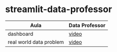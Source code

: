 # streamlit-data-professor

| **Aula** | **Data Professor** |
|---|---|
| dashboard | [video](https://www.youtube.com/watch?v=o6wQ8zAkLxc) |
|real world data problem|[video](https://www.youtube.com/watch?v=eMOA1pPVUc4)|